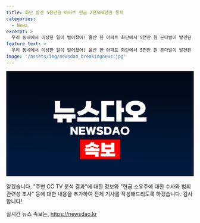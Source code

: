 ```yaml
---
title: 화단 발견 5천만원 아파트 현금 2천500만원 뭉치
categories:
  - News
excerpt: >
  우리 동네에서 이상한 일이 벌어졌어! 울산 한 아파트 화단에서 5천만 원 돈다발이 발견된 후, 또 다른 현금 뭉치가 발견됐다는 신고가 접수됐어. 경찰은 이 사건을 파악 중이고, 두 번째 발견된 2천5백만 원의 현금도 모두 5만 원권으로 100장씩 다섯 다발이었대. 더불어, 두 번째 돈다발은 이전 발견 지점에서 1m 떨어진 곳에서 발견됐어. 경찰은 CCTV 분석과 은행을 통한 인출자 확인을 통해 현금 소유주를 찾겠다고 밝혔어. 이 사건의 범죄 관련성도 조사할 예정이야.
feature_text: >
  우리 동네에서 이상한 일이 벌어졌어! 울산 한 아파트 화단에서 5천만 원 돈다발이 발견된 후, 또 다른 현금 뭉치가 발견됐다는 신고가 접수됐어. 경찰은 이 사건을 파악 중이고, 두 번째 발견된 2천5백만 원의 현금도 모두 5만 원권으로 100장씩 다섯 다발이었대. 더불어, 두 번째 돈다발은 이전 발견 지점에서 1m 떨어진 곳에서 발견됐어. 경찰은 CCTV 분석과 은행을 통한 인출자 확인을 통해 현금 소유주를 찾겠다고 밝혔어. 이 사건의 범죄 관련성도 조사할 예정이야.
image: '/assets/img/newsdao_breakingnews.jpg'
---
```


<p><img src="/assets/img/newsdao_breakingnews.jpg" alt="firstkoreanews 속보" /></p>

<p>알겠습니다. "주변 CC TV 분석 결과"에 대한 정보와 "현금 소유주에 대한 수사와 범죄 관련성 조사" 등에 대한 내용을 추가하여 전체 기사를 작성해드리도록 하겠습니다. 감사합니다!</p>
실시간 뉴스 속보는, <a href="https://newsdao.kr" rel="dofollow">https://newsdao.kr</a>


